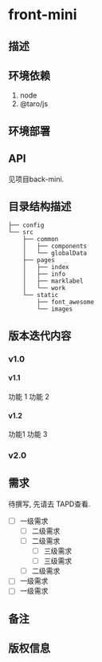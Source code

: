 # front-mini

## 描述

## 环境依赖
1. node
2. @taro/js

## 环境部署

## API

见项目back-mini.

## 目录结构描述

    ├── config  
    └── src  
        ├── common  
        │   ├── components  
        │   └── globalData  
        ├── pages  
        │   ├── index  
        │   ├── info  
        │   ├── marklabel  
        │   └── work  
        └── static  
            ├── font_awesome  
            └── images  

## 版本迭代内容

### v1.0

#### v1.1
功能 1
功能 2

#### v1.2
功能1
功能 3
### v2.0

## 需求

待撰写, 先请去 TAPD查看.

- [ ] 一级需求
	- [ ] 二级需求
	- [ ] 二级需求
		- [ ] 三级需求
		- [ ] 三级需求
	- [ ] 二级需求 
- [ ] 一级需求
- [ ] 一级需求

## 备注


## 版权信息


